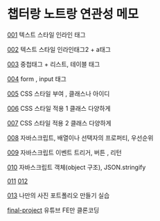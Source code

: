 # 챕터랑 노트랑 연관성 메모

[001](index001)
텍스트 스타일 인라인 태그

[002](index002)
텍스트 스타일 인라인태그2 + a태그

[003](index003)
중첩태그 + 리스트, 테이블 태그

[004](index004)
form , input 태그

[005](index005)
CSS 스타일 부여 , 클래스나 아이디

[006](index006)
CSS 스타일 적용 1 클래스 다양하게

[007](index007)
CSS 스타일 적용 2 클래스 다양하게

[008](index008)
자바스크립트, 배열이나 선택자의 프로퍼티, 우선순위

[009](index009)
자바스크립트 이벤트 트리거, 버튼 , 리턴

[010](index010)
자바스크립트 객체(object 구조), JSON.stringify

[011](index011)
[012](index012)

[013](index013)
나만의 사진 포트폴리오 만들기 실습

[final-project](final-project\index.html)
유튜브 FE만 클론코딩
